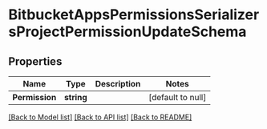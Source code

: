 # BitbucketAppsPermissionsSerializersProjectPermissionUpdateSchema

## Properties
Name | Type | Description | Notes
------------ | ------------- | ------------- | -------------
**Permission** | **string** |  | [default to null]

[[Back to Model list]](../README.md#documentation-for-models) [[Back to API list]](../README.md#documentation-for-api-endpoints) [[Back to README]](../README.md)

